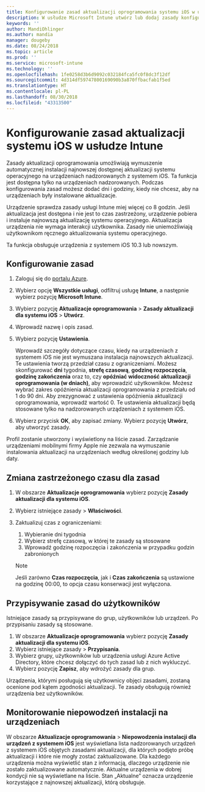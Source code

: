 ```yaml
---
title: Konfigurowanie zasad aktualizacji oprogramowania systemu iOS w usłudze Microsoft Intune — Azure | Microsoft Docs
description: W usłudze Microsoft Intune utwórz lub dodaj zasady konfiguracji ograniczające automatyczną instalację aktualizacji oprogramowania na urządzeniach z systemem iOS zarządzanych lub nadzorowany przez usługę Intune. Możesz wybrać datę i godzinę, kiedy aktualizacje mają nie być instalowane. Możesz także przypisać te zasady do grup, użytkowników lub urządzeń i sprawdzać, czy wystąpiły błędy instalacji.
keywords: ''
author: MandiOhlinger
ms.author: mandia
manager: dougeby
ms.date: 08/24/2018
ms.topic: article
ms.prod: ''
ms.service: microsoft-intune
ms.technology: ''
ms.openlocfilehash: 1fe0258d3b6d9092c032184fca5fc0f8dc3f12df
ms.sourcegitcommit: 4d314df59747800169090b3a870ffbacfab1f5ed
ms.translationtype: HT
ms.contentlocale: pl-PL
ms.lasthandoff: 08/30/2018
ms.locfileid: "43313500"
---
```

# <a name="configure-ios-update-policies-in-intune"></a>Konfigurowanie zasad aktualizacji systemu iOS w usłudze Intune

Zasady aktualizacji oprogramowania umożliwiają wymuszenie automatycznej instalacji najnowszej dostępnej aktualizacji systemu operacyjnego na urządzeniach nadzorowanych z systemem iOS. Ta funkcja jest dostępna tylko na urządzeniach nadzorowanych. Podczas konfigurowania zasad możesz dodać dni i godziny, kiedy nie chcesz, aby na urządzeniach były instalowane aktualizacje. 

Urządzenie sprawdza zasady usługi Intune miej więcej co 8 godzin. Jeśli aktualizacja jest dostępna i nie jest to czas zastrzeżony, urządzenie pobiera i instaluje najnowszą aktualizację systemu operacyjnego. Aktualizacja urządzenia nie wymaga interakcji użytkownika. Zasady nie uniemożliwiają użytkownikom ręcznego aktualizowania systemu operacyjnego.

Ta funkcja obsługuje urządzenia z systemem iOS 10.3 lub nowszym.

## <a name="configure-the-policy"></a>Konfigurowanie zasad
1. Zaloguj się do [portalu Azure](https://portal.azure.com).
2. Wybierz opcję **Wszystkie usługi**, odfiltruj usługę **Intune**, a następnie wybierz pozycję **Microsoft Intune**.
3. Wybierz pozycję **Aktualizacje oprogramowania** > **Zasady aktualizacji dla systemu iOS** > **Utwórz**.
4. Wprowadź nazwę i opis zasad.
5. Wybierz pozycję **Ustawienia**. 

    Wprowadź szczegóły dotyczące czasu, kiedy na urządzeniach z systemem iOS nie jest wymuszana instalacja najnowszych aktualizacji. Te ustawienia tworzą przedział czasu z ograniczeniami. Możesz skonfigurować **dni** tygodnia, **strefę czasową**, **godzinę rozpoczęcia**, **godzinę zakończenia** oraz to, czy **opóźniać widoczność aktualizacji oprogramowania (w dniach)**, aby wprowadzić użytkowników. Możesz wybrać zakres opóźnienia aktualizacji oprogramowania z przedziału od 1 do 90 dni. Aby zrezygnować z ustawienia opóźnienia aktualizacji oprogramowania, wprowadź wartość 0. Te ustawienia aktualizacji będą stosowane tylko na nadzorowanych urządzeniach z systemem iOS.

6. Wybierz przycisk **OK**, aby zapisać zmiany. Wybierz pozycję **Utwórz**, aby utworzyć zasady.

Profil zostanie utworzony i wyświetlony na liście zasad. Zarządzanie urządzeniami mobilnymi firmy Apple nie zezwala na wymuszanie instalowania aktualizacji na urządzeniach według określonej godziny lub daty. 

## <a name="change-the-restricted-times-for-the-policy"></a>Zmiana zastrzeżonego czasu dla zasad

1. W obszarze **Aktualizacje oprogramowania** wybierz pozycję **Zasady aktualizacji dla systemu iOS**.
2. Wybierz istniejące zasady > **Właściwości**.
3. Zaktualizuj czas z ograniczeniami:

    1. Wybieranie dni tygodnia
    2. Wybierz strefę czasową, w której te zasady są stosowane
    3. Wprowadź godzinę rozpoczęcia i zakończenia w przypadku godzin zabronionych

    > [!NOTE]
    > Jeśli zarówno **Czas rozpoczęcia**, jak i **Czas zakończenia** są ustawione na godzinę 00:00, to opcja czasu konserwacji jest wyłączona.

## <a name="assign-the-policy-to-users"></a>Przypisywanie zasad do użytkowników

Istniejące zasady są przypisywane do grup, użytkowników lub urządzeń. Po przypisaniu zasady są stosowane.

1. W obszarze **Aktualizacje oprogramowania** wybierz pozycję **Zasady aktualizacji dla systemu iOS**.
2. Wybierz istniejące zasady > **Przypisania**. 
3. Wybierz grupy, użytkowników lub urządzenia usługi Azure Active Directory, które chcesz dołączyć do tych zasad lub z nich wykluczyć.
4. Wybierz pozycję **Zapisz**, aby wdrożyć zasady dla grup.

Urządzenia, którymi posługują się użytkownicy objęci zasadami, zostaną ocenione pod kątem zgodności aktualizacji. Te zasady obsługują również urządzenia bez użytkowników.

## <a name="monitor-device-installation-failures"></a>Monitorowanie niepowodzeń instalacji na urządzeniach
W obszarze <!-- 1352223 -->
**Aktualizacje oprogramowania** > **Niepowodzenia instalacji dla urządzeń z systemem iOS** jest wyświetlana lista nadzorowanych urządzeń z systemem iOS objętych zasadami aktualizacji, dla których podjęto próbę aktualizacji i które nie mogły zostać zaktualizowane. Dla każdego urządzenia można wyświetlić stan z informacją, dlaczego urządzenie nie zostało zaktualizowane automatycznie. Aktualne urządzenia w dobrej kondycji nie są wyświetlane na liście. Stan „Aktualne” oznacza urządzenie korzystające z najnowszej aktualizacji, którą obsługuje.

